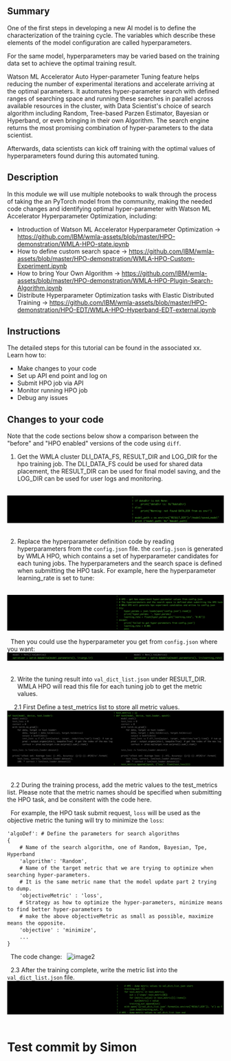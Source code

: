

## Summary

One of the first steps in developing a new AI model is to define the characterization of the training cycle. The variables which describe these elements of the model configuration are called hyperparameters.

For the same model, hyperparameters may be varied based on the training data set to achieve the optimal training result.

Watson ML Accelerator Auto Hyper-parameter Tuning feature helps reducing the number of experimental iterations and accelerate arriving at the optimal parameters.    It automates hyper-parameter search with  defined ranges of searching space and running these searches in parallel across available resources in the cluster,  with Data Scientist's choice of search algorithm including Random, Tree-based Parzen Estimator, Bayesian or Hyperband, or even bringing in their own Algorithm.      The search engine returns the most promising combination of hyper-parameters to the data scientist.

Afterwards, data scientists can kick off training with the optimal values of hyperparameters found during this automated tuning.


## Description
In this module we will use multiple notebooks to walk through the process of taking the an PyTorch model from the community, making the needed code changes and identifying optimal hyper-parameter with Watson ML Accelerator Hyperparameter Optimization, including:

-  Introduction of Watson ML Accelerator Hyperparameter Optimization -> https://github.com/IBM/wmla-assets/blob/master/HPO-demonstration/WMLA-HPO-state.ipynb
-  How to define custom search space -> https://github.com/IBM/wmla-assets/blob/master/HPO-demonstration/WMLA-HPO-Custom-Experiment.ipynb
-  How to bring Your Own Algorithm -> https://github.com/IBM/wmla-assets/blob/master/HPO-demonstration/WMLA-HPO-Plugin-Search-Algorithm.ipynb
-  Distribute Hyperparameter Optimization tasks with Elastic Distributed Training -> https://github.com/IBM/wmla-assets/blob/master/HPO-demonstration/HPO-EDT/WMLA-HPO-Hyperband-EDT-external.ipynb


## Instructions

The detailed steps for this tutorial can be found in the associated xx.  
Learn how to:
- Make changes to your code
- Set up API end point and log on
- Submit HPO job via API
- Monitor running HPO job
- Debug any issues


## Changes to your code

Note that the code sections below show a comparison between the "before" and "HPO enabled" versions of the code using `diff`.

1. Get the WMLA cluster DLI_DATA_FS, RESULT_DIR and LOG_DIR for the hpo training job. The DLI_DATA_FS could be used for shared data placement, the RESULT_DIR can be used for final model saving, and the LOG_DIR can be used for user logs and monitoring.

&nbsp;
&nbsp;
![image1](https://raw.githubusercontent.com/IBM/wmla-assets/zhuangxy-patch-1/WMLA-learning-journey/automated-hyperparameter-tuning/shared_images/hpo_update_model_1.png)
&nbsp;
&nbsp;

2.  Replace the hyperparameter definition code by reading hyperparameters from the `config.json` file. the `config.json` is generated by WMLA HPO, which contains a set of hyperparameter candidates for each tuning jobs. The hyperparameters and the search space is defined when submitting the HPO task. For example, here the hyperparameter learning_rate is set to tune:

&nbsp;
&nbsp;
![image2](https://raw.githubusercontent.com/IBM/wmla-assets/zhuangxy-patch-1/WMLA-learning-journey/automated-hyperparameter-tuning/shared_images/hpo_update_model_2.png)

&nbsp;
Then you could use the hyperparameter you get from `config.json` where you want:
&nbsp;
![image2](https://raw.githubusercontent.com/IBM/wmla-assets/zhuangxy-patch-1/WMLA-learning-journey/automated-hyperparameter-tuning/shared_images/hpo_update_model_2_2.png)
&nbsp;
&nbsp;

2.  Write the tuning result into `val_dict_list.json` under RESULT_DIR. WMLA HPO will read this file for each tuning job to get the metric values.

&nbsp;
&nbsp;
2.1  First Define a test_metrics list to store all metric values.
&nbsp;
![image2](https://raw.githubusercontent.com/IBM/wmla-assets/zhuangxy-patch-1/WMLA-learning-journey/automated-hyperparameter-tuning/shared_images/hpo_update_model_3.png)
&nbsp;

&nbsp;
2.2  During the training process, add the metric values to the test_metrics list. Please note that the metric names should be specified when submitting the HPO task, and be consitent with the code here.

&nbsp;
For example, the HPO task submit request, `loss` will be used as the objective metric the tuning will try to minimize the `loss`:
```
'algoDef': # Define the parameters for search algorithms  
{
    # Name of the search algorithm, one of Random, Bayesian, Tpe, Hyperband  
    'algorithm': 'Random',   
    # Name of the target metric that we are trying to optimize when searching hyper-parameters.
    # It is the same metric name that the model update part 2 trying to dump.
    'objectiveMetric' : 'loss',
    # Strategy as how to optimize the hyper-parameters, minimize means to find better hyper-parameters to
    # make the above objectiveMetric as small as possible, maximize means the opposite.
    'objective' : 'minimize',
    ...
}
```
&nbsp;
The code change:
&nbsp;
![image2](https://raw.githubusercontent.com/IBM/wmla-assets/zhuangxy-patch-1/WMLA-learning-journey/automated-hyperparameter-tuning/shared_images/hpo_update_model_4.png)
&nbsp;

&nbsp;
2.3  After the training complete, write the metric list into the `val_dict_list.json` file.
&nbsp;
![image2](https://raw.githubusercontent.com/IBM/wmla-assets/zhuangxy-patch-1/WMLA-learning-journey/automated-hyperparameter-tuning/shared_images/hpo_update_model_5.png)
&nbsp;
&nbsp;

# Test commit by Simon
